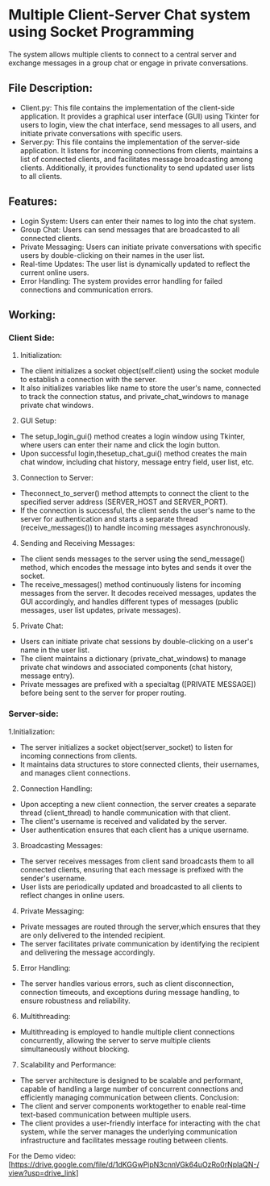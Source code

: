 # Multiple Client-Server Chat system using Socket Programming

The system allows multiple clients to connect to a central server and exchange messages in a group chat or engage in private conversations.

## File Description:

* Client.py: This file contains the implementation of the client-side application. It provides a graphical user interface (GUI) using Tkinter for users to login, view the chat interface, send messages to all users, and initiate private conversations with specific users.
* Server.py: This file contains the implementation of the server-side application. It listens for incoming connections from clients, maintains a list of connected clients, and facilitates message broadcasting among clients. Additionally, it provides functionality to send updated user lists to all clients.

## Features:

- Login System: Users can enter their names to log into the
chat system.
- Group Chat: Users can send messages that are broadcasted
to all connected clients.  
- Private Messaging: Users can initiate private conversations with specific users by double-clicking on their names in the user list.
- Real-time Updates: The user list is dynamically updated to reflect the current online users.
- Error Handling: The system provides error handling for failed connections and communication errors.

## Working:

### Client Side:
1. Initialization:
- The client initializes a socket object(self.client) using
the socket module to establish a connection with the
server.
- It also initializes variables like name to store the user's
name, connected to track the connection status, and private_chat_windows to manage private chat windows.
2. GUI Setup:
- The setup_login_gui() method creates a login window
using Tkinter, where users can enter their name and
click the login button.
- Upon successful login,thesetup_chat_gui() method
creates the main chat window, including chat history, message entry field, user list, etc.
3. Connection to Server:
 
- Theconnect_to_server() method attempts to connect the client to the specified server address (SERVER_HOST and SERVER_PORT).
- If the connection is successful, the client sends the user's name to the server for authentication and starts a separate thread (receive_messages()) to handle incoming messages asynchronously.
4. Sending and Receiving Messages:
- The client sends messages to the server using the
send_message() method, which encodes the message
into bytes and sends it over the socket.
- The receive_messages() method continuously listens for
incoming messages from the server. It decodes received messages, updates the GUI accordingly, and handles different types of messages (public messages, user list updates, private messages).
5. Private Chat:
- Users can initiate private chat sessions by
double-clicking on a user's name in the user list.
- The client maintains a dictionary
(private_chat_windows) to manage private chat windows and associated components (chat history, message entry).
- Private messages are prefixed with a specialtag ([PRIVATE MESSAGE]) before being sent to the server for proper routing.

### Server-side:

1.Initialization:
- The server initializes a socket object(server_socket) to listen
for incoming connections from clients.
- It maintains data structures to store connected clients, their
usernames, and manages client connections.
2. Connection Handling:
- Upon accepting a new client connection, the server creates a
separate thread (client_thread) to handle communication
with that client.
- The client's username is received and validated by the server.
- User authentication ensures that each client has a unique
username.
3. Broadcasting Messages:
- The server receives messages from client sand broadcasts
them to all connected clients, ensuring that each message is
prefixed with the sender's username.
- User lists are periodically updated and broadcasted to all
clients to reflect changes in online users.
4. Private Messaging:
- Private messages are routed through the server,which
ensures that they are only delivered to the intended recipient.
- The server facilitates private communication by identifying
the recipient and delivering the message accordingly.

5. Error Handling:
- The server handles various errors, such as client disconnection, connection timeouts, and exceptions during message handling, to ensure robustness and reliability.
6. Multithreading:
- Multithreading is employed to handle multiple client
connections concurrently, allowing the server to serve multiple clients simultaneously without blocking.
7. Scalability and Performance:
- The server architecture is designed to be scalable and
performant, capable of handling a large number of concurrent connections and efficiently managing communication between clients.
Conclusion:
- The client and server components worktogether to enable real-time text-based communication between multiple users.
- The client provides a user-friendly interface for interacting with the chat system, while the server manages the underlying communication infrastructure and facilitates message routing between clients.



For the Demo video: [https://drive.google.com/file/d/1dKGGwPipN3cnnVGk64uOzRo0rNplaQN-/view?usp=drive_link]
